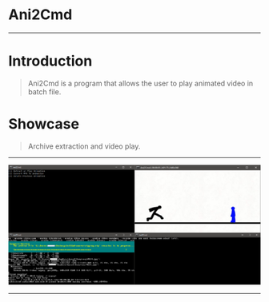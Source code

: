 # Ani2Cmd
________________________________________
# Introduction
>Ani2Cmd is a program that allows the user to play animated video in batch file.

# Showcase
>Archive extraction and video play.
________________________________________
![](.github/prev1.png)
________________________________________
